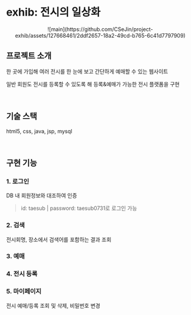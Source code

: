 # exhib: 전시의 일상화
<p align="center">
  ![main](https://github.com/CSeJin/project-exhib/assets/127668461/2ddf2657-18a2-49cd-b765-6c41d7797909)
</p>

## 프로젝트 소개
한 곳에 가입해 여러 전시를 한 눈에 보고 간단하게 예매할 수 있는 웹사이트

일반 회원도 전시를 등록할 수 있도록 해 등록&예매가 가능한 전시 플랫폼을 구현

</br>

## 기술 스택
html5, css, java, jsp, mysql

</br>

## 구현 기능
### 1. 로그인
DB 내 회원정보와 대조하여 인증
> id: taesub | password: taesub0731로 로그인 가능
### 2. 검색
전시회명, 장소에서 검색어를 포함하는 결과 조회
### 3. 예매
### 4. 전시 등록
### 5. 마이페이지
전시 예매/등록 조회 및 삭제, 비밀번호 변경
